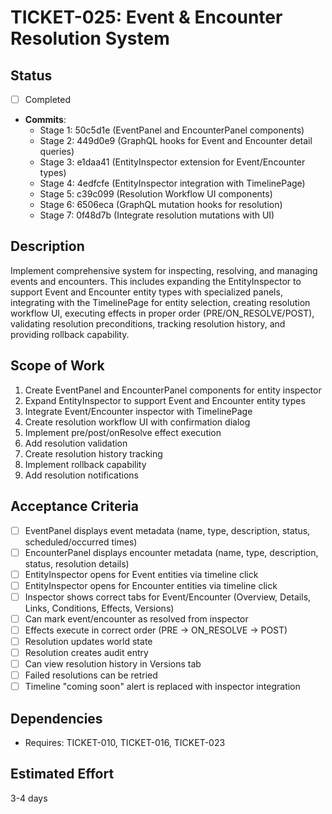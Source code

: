 # TICKET-025: Event & Encounter Resolution System

## Status

- [ ] Completed
- **Commits**:
  - Stage 1: 50c5d1e (EventPanel and EncounterPanel components)
  - Stage 2: 449d0e9 (GraphQL hooks for Event and Encounter detail queries)
  - Stage 3: e1daa41 (EntityInspector extension for Event/Encounter types)
  - Stage 4: 4edfcfe (EntityInspector integration with TimelinePage)
  - Stage 5: c39c099 (Resolution Workflow UI components)
  - Stage 6: 6506eca (GraphQL mutation hooks for resolution)
  - Stage 7: 0f48d7b (Integrate resolution mutations with UI)

## Description

Implement comprehensive system for inspecting, resolving, and managing events and encounters. This includes expanding the EntityInspector to support Event and Encounter entity types with specialized panels, integrating with the TimelinePage for entity selection, creating resolution workflow UI, executing effects in proper order (PRE/ON_RESOLVE/POST), validating resolution preconditions, tracking resolution history, and providing rollback capability.

## Scope of Work

1. Create EventPanel and EncounterPanel components for entity inspector
2. Expand EntityInspector to support Event and Encounter entity types
3. Integrate Event/Encounter inspector with TimelinePage
4. Create resolution workflow UI with confirmation dialog
5. Implement pre/post/onResolve effect execution
6. Add resolution validation
7. Create resolution history tracking
8. Implement rollback capability
9. Add resolution notifications

## Acceptance Criteria

- [ ] EventPanel displays event metadata (name, type, description, status, scheduled/occurred times)
- [ ] EncounterPanel displays encounter metadata (name, type, description, status, resolution details)
- [ ] EntityInspector opens for Event entities via timeline click
- [ ] EntityInspector opens for Encounter entities via timeline click
- [ ] Inspector shows correct tabs for Event/Encounter (Overview, Details, Links, Conditions, Effects, Versions)
- [ ] Can mark event/encounter as resolved from inspector
- [ ] Effects execute in correct order (PRE → ON_RESOLVE → POST)
- [ ] Resolution updates world state
- [ ] Resolution creates audit entry
- [ ] Can view resolution history in Versions tab
- [ ] Failed resolutions can be retried
- [ ] Timeline "coming soon" alert is replaced with inspector integration

## Dependencies

- Requires: TICKET-010, TICKET-016, TICKET-023

## Estimated Effort

3-4 days
